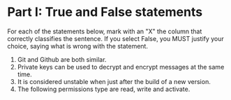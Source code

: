 # Part I: True and False statements

For each of the statements below, mark with an "X" the column that correctly classifies the sentence. If you select False, you MUST justify your choice, saying what is wrong with the statement.

1. Git and Github are both similar.
2. Private keys can be used to decrypt and encrypt messages at the same time.
3. It is considered unstable when just after the build of a new version.
4. The following permissions type are read, write and activate.
